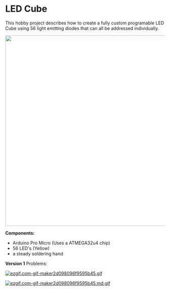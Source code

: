 # LED Cube

This hobby project describes how to create a fully custom programable LED Cube using 56 light emitting diodes that can all be addressed individually.

<img src="pictures/assembly.jpg" width="600"> 

**Components:**
- Arduino Pro Micro (Uses a ATMEGA32u4 chip)
- 56 LED's (Yellow)
- a steady soldering hand



**Version 1**
Problems:

[![ezgif.com-gif-maker2d098096f9595b45.gif](https://s3.gifyu.com/images/ezgif.com-gif-maker2d098096f9595b45.gif)](https://gifyu.com/image/D95q)

[![ezgif.com-gif-maker2d098096f9595b45.md.gif](https://s3.gifyu.com/images/ezgif.com-gif-maker2d098096f9595b45.md.gif)](https://gifyu.com/image/D95q)
